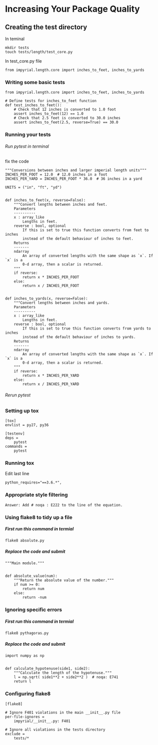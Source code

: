 ﻿

# Increasing Your Package Quality

## Creating the test directory
In teminal
```
mkdir tests
touch tests/length/test_core.py
```

In test_core.py file

```
from impyrial.length.core import inches_to_feet, inches_to_yards
```

### Writing some basic tests

```
from impyrial.length.core import inches_to_feet, inches_to_yards

# Define tests for inches_to_feet function
def test_inches_to_feet():
	# Check that 12 inches is converted to 1.0 foot
    assert inches_to_feet(12) == 1.0
    # Check that 2.5 feet is converted to 30.0 inches
    assert inches_to_feet(2.5, reverse=True) == 30.0
```

### Running your tests
###### Run pytest in terminal

fix the code
```
"""Conversions between inches and larger imperial length units"""
INCHES_PER_FOOT = 12.0  # 12.0 inches in a foot
INCHES_PER_YARD = INCHES_PER_FOOT * 36.0  # 36 inches in a yard

UNITS = ("in", "ft", "yd")


def inches_to_feet(x, reverse=False):
    """Convert lengths between inches and feet.
    Parameters
    ----------
    x : array_like
        Lengths in feet.
    reverse : bool, optional
        If this is set to true this function converts from feet to inches
        instead of the default behaviour of inches to feet.
    Returns
    -------
    ndarray
        An array of converted lengths with the same shape as `x`. If `x` is a
        0-d array, then a scalar is returned.
    """
    if reverse:
        return x * INCHES_PER_FOOT
    else:
        return x / INCHES_PER_FOOT


def inches_to_yards(x, reverse=False):
    """Convert lengths between inches and yards.
    Parameters
    ----------
    x : array_like
        Lengths in feet.
    reverse : bool, optional
        If this is set to true this function converts from yards to inches
        instead of the default behaviour of inches to yards.
    Returns
    -------
    ndarray
        An array of converted lengths with the same shape as `x`. If `x` is a
        0-d array, then a scalar is returned.
    """
    if reverse:
        return x * INCHES_PER_YARD
    else:
        return x / INCHES_PER_YARD

```
###### Rerun pytest

### Setting up tox

```
[tox]
envlist = py27, py36

[testenv]
deps =
    pytest
commands =
    pytest

```

### Running tox 

Edit last line
```
python_requires="==3.6.*",
```

### Appropriate style filtering

```
Answer: Add # noqa : E222 to the line of the equation.

```

### Using flake8 to tidy up a file

##### First run this command in termial
```
flake8 absolute.py
```

##### Replace the code and submit
```
"""Main module."""


def absolute_value(num):
    """Return the absolute value of the number."""
    if num >= 0:
        return num
    else:
        return -num
```

### Ignoring specific errors

##### First run this command in termial
```
flake8 pythagoras.py
```

##### Replace the code and submit
```
import numpy as np


def calculate_hypotenuse(side1, side2):
    """Calculate the length of the hypotenuse."""
    l = np.sqrt( side1**2 + side2**2 )  # noqa: E741
    return l
```

### Configuring flake8

```
[flake8]

# Ignore F401 violations in the main __init__.py file
per-file-ignores =
    impyrial/__init__.py: F401

# Ignore all violations in the tests directory
exclude =
    tests/*
```


